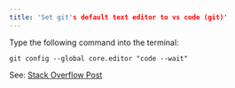 ```yaml
---
title: 'Set git's default text editor to vs code (git)'
---
```

Type the following command into the terminal:

`git config --global core.editor "code --wait"`

See: [Stack Overflow Post](https://stackoverflow.com/questions/30024353/how-to-use-visual-studio-code-as-default-editor-for-git)